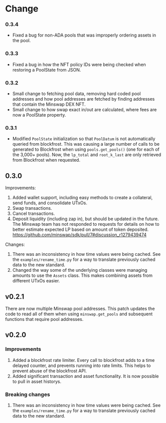 # Change

### 0.3.4

* Fixed a bug for non-ADA pools that was improperly ordering assets in the pool.

### 0.3.3

* Fixed a bug in how the NFT policy IDs were being checked when restoring a PoolState from JSON.

### 0.3.2

* Small change to fetching pool data, removing hard coded pool addresses and how pool addresses are fetched by finding addresses that contain the Minswap DEX NFT.
* Small change to how swap exact in/out are calculated, where fees are now a PoolState property.

### 0.3.1

* Modified `PoolState` initialization so that `PoolDatum` is not automatically queried from blockfrost. This was causing a large number of calls to be generated to Blockfrost when using `pools.get_pools()` (one for each of the 3,000+ pools). Now, the `lp_total` and `root_k_last` are only retrieved from Blockfrost when requested.

## 0.3.0

Improvements:
1. Added wallet support, including easy methods to create a collateral, send funds, and consolidate UTxOs.
2. Swap transactions.
3. Cancel transactions.
4. Deposit liquidity (including zap in), but should be updated in the future. The Minswap team has not responded to requests for details on how to better estimate expected LP based on amount of token deposited.
https://github.com/minswap/sdk/pull/7#discussion_r1279439474

Changes:
1. There was an inconsistency in how time values were being cached. See the `examples/rename_time.py` for a way to translate previously cached data to the new standard.
2. Changed the way some of the underlying classes were managing amounts to use the `Assets` class. This makes combining assets from different UTxOs easier.

## v0.2.1

There are now multiple Minswap pool addresses. This patch updates the code to read all of them when using `minswap.get_pools` and subsequent functions that require pool addresses.

## v0.2.0
### Improvements
1. Added a blockfrost rate limiter. Every call to blockfrost adds to a time delayed counter, and prevents running into rate limits. This helps to prevent abuse of the blockfrost API.
2. Added significant transaction and asset functionality. It is now possible to pull in asset historys.

### Breaking changes
1. There was an inconsistency in how time values were being cached. See the `examples/rename_time.py` for a way to translate previously cached data to the new standard.
